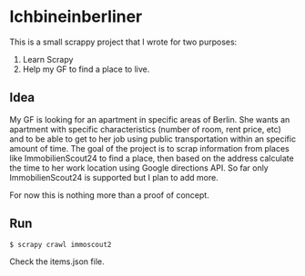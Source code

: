 # Ichbineinberliner

This is a small scrappy project that I wrote for two purposes:

1. Learn Scrapy
2. Help my GF to find a place to live.

## Idea
My GF is looking for an apartment in specific areas of Berlin. She wants an apartment with specific characteristics (number of room, rent price, etc) and  to be able to get to her job using public transportation within an specific amount of time. 
The goal of the project is to scrap information from places like ImmobilienScout24 to find a place, then based on the address calculate the time to her work location using Google directions API. So far only ImmobilienScout24 is supported but I plan to add more.

For now this is nothing more than a proof of concept.

## Run

    $ scrapy crawl immoscout2

Check the items.json file. 


